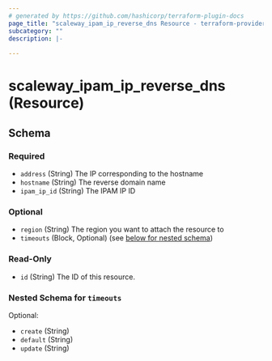 ```yaml
---
# generated by https://github.com/hashicorp/terraform-plugin-docs
page_title: "scaleway_ipam_ip_reverse_dns Resource - terraform-provider-scaleway"
subcategory: ""
description: |-
  
---
```


# scaleway_ipam_ip_reverse_dns (Resource)





<!-- schema generated by tfplugindocs -->
## Schema

### Required

- `address` (String) The IP corresponding to the hostname
- `hostname` (String) The reverse domain name
- `ipam_ip_id` (String) The IPAM IP ID

### Optional

- `region` (String) The region you want to attach the resource to
- `timeouts` (Block, Optional) (see [below for nested schema](#nestedblock--timeouts))

### Read-Only

- `id` (String) The ID of this resource.

<a id="nestedblock--timeouts"></a>
### Nested Schema for `timeouts`

Optional:

- `create` (String)
- `default` (String)
- `update` (String)
